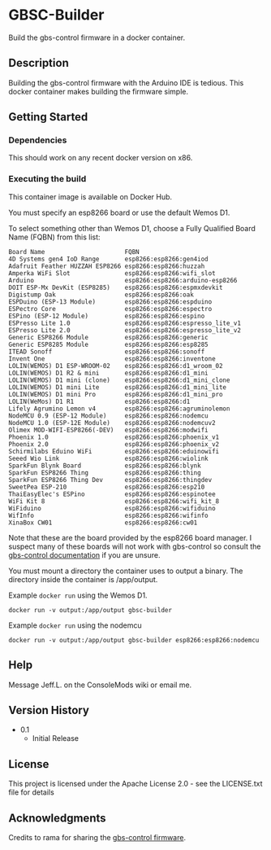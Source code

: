 # GBSC-Builder

Build the gbs-control firmware in a docker container.

## Description

Building the gbs-control firmware with the Arduino IDE is tedious. This docker
container makes building the firmware simple.

## Getting Started

### Dependencies

This should work on any recent docker version on x86.

### Executing the build

This container image is available on Docker Hub.

You must specify an esp8266 board or use the default Wemos D1.

To select something other than Wemos D1, choose a Fully Qualified Board Name (FQBN) from
this list:

```
Board Name                      FQBN
4D Systems gen4 IoD Range       esp8266:esp8266:gen4iod
Adafruit Feather HUZZAH ESP8266 esp8266:esp8266:huzzah
Amperka WiFi Slot               esp8266:esp8266:wifi_slot
Arduino                         esp8266:esp8266:arduino-esp8266
DOIT ESP-Mx DevKit (ESP8285)    esp8266:esp8266:espmxdevkit
Digistump Oak                   esp8266:esp8266:oak
ESPDuino (ESP-13 Module)        esp8266:esp8266:espduino
ESPectro Core                   esp8266:esp8266:espectro
ESPino (ESP-12 Module)          esp8266:esp8266:espino
ESPresso Lite 1.0               esp8266:esp8266:espresso_lite_v1
ESPresso Lite 2.0               esp8266:esp8266:espresso_lite_v2
Generic ESP8266 Module          esp8266:esp8266:generic
Generic ESP8285 Module          esp8266:esp8266:esp8285
ITEAD Sonoff                    esp8266:esp8266:sonoff
Invent One                      esp8266:esp8266:inventone
LOLIN(WEMOS) D1 ESP-WROOM-02    esp8266:esp8266:d1_wroom_02
LOLIN(WEMOS) D1 R2 & mini       esp8266:esp8266:d1_mini
LOLIN(WEMOS) D1 mini (clone)    esp8266:esp8266:d1_mini_clone
LOLIN(WEMOS) D1 mini Lite       esp8266:esp8266:d1_mini_lite
LOLIN(WEMOS) D1 mini Pro        esp8266:esp8266:d1_mini_pro
LOLIN(WeMos) D1 R1              esp8266:esp8266:d1
Lifely Agrumino Lemon v4        esp8266:esp8266:agruminolemon
NodeMCU 0.9 (ESP-12 Module)     esp8266:esp8266:nodemcu
NodeMCU 1.0 (ESP-12E Module)    esp8266:esp8266:nodemcuv2
Olimex MOD-WIFI-ESP8266(-DEV)   esp8266:esp8266:modwifi
Phoenix 1.0                     esp8266:esp8266:phoenix_v1
Phoenix 2.0                     esp8266:esp8266:phoenix_v2
Schirmilabs Eduino WiFi         esp8266:esp8266:eduinowifi
Seeed Wio Link                  esp8266:esp8266:wiolink
SparkFun Blynk Board            esp8266:esp8266:blynk
SparkFun ESP8266 Thing          esp8266:esp8266:thing
SparkFun ESP8266 Thing Dev      esp8266:esp8266:thingdev
SweetPea ESP-210                esp8266:esp8266:esp210
ThaiEasyElec's ESPino           esp8266:esp8266:espinotee
WiFi Kit 8                      esp8266:esp8266:wifi_kit_8
WiFiduino                       esp8266:esp8266:wifiduino
WifInfo                         esp8266:esp8266:wifinfo
XinaBox CW01                    esp8266:esp8266:cw01
```

Note that these are the board provided by the esp8266 board manager. I suspect
many of these boards will not work with gbs-control so consult the [gbs-control
documentation](https://ramapcsx2.github.io/gbs-control/) if you are unsure.

You must mount a directory the container uses to output a binary. The directory
inside the container is /app/output.


Example `docker run` using the Wemos D1.
```
docker run -v output:/app/output gbsc-builder
```

Example `docker run` using the nodemcu
```
docker run -v output:/app/output gbsc-builder esp8266:esp8266:nodemcu
```

## Help

Message Jeff.L. on the ConsoleMods wiki or email me.


## Version History

* 0.1
    * Initial Release

## License

This project is licensed under the Apache License 2.0 - see the LICENSE.txt file for details

## Acknowledgments

Credits to rama for sharing the [gbs-control firmware](https://github.com/ramapcsx2/gbs-control).
